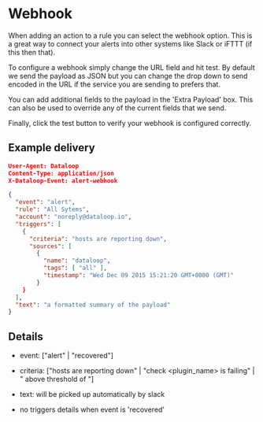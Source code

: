 # Webhook

When adding an action to a rule you can select the webhook option. This is a great way to connect your alerts into other systems like Slack or iFTTT (if this then that).

To configure a webhook simply change the URL field and hit test. By default we send the payload as JSON but you can change the drop down to send encoded in the URL if the service you are sending to prefers that.

You can add additional fields to the payload in the 'Extra Payload' box. This can also be used to override any of the current fields that we send.

Finally, click the test button to verify your webhook is configured correctly.

## Example delivery 

```json
User-Agent: Dataloop
Content-Type: application/json
X-Dataloop-Event: alert-webhook

{
  "event": "alert",
  "rule": "All Sytems",
  "account": "noreply@dataloop.io",
  "triggers": [
    {
      "criteria": "hosts are reporting down",
      "sources": [
        {
          "name": "dataloop",
          "tags": [ "all" ],
          "timestamp": "Wed Dec 09 2015 15:21:20 GMT+0000 (GMT)"
        }
    }
  ],
  "text": "a formatted summary of the payload"
}
```

 
## Details 

* event: ["alert" | "recovered"]

* criteria: ["hosts are reporting down" | "check <plugin_name> is failing" | "<metric> above threshold of <threshold>"]

* text: will be picked up automatically by slack

* no triggers details when event is 'recovered'

